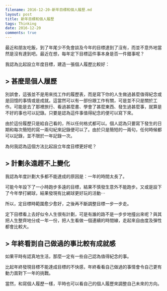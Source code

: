 ```yaml
---
filename: 2016-12-20-新年目標和個人履歷.md
layout: post
title: 新年目標和個人履歷
tags: Thinking
date: 2016-12-20
comments: true
---
```

最近和朋友吃飯，到了年尾少不免會談及今年的目標達到了沒有，而並不意外地當然是沒有達到吧。最近在想，每年定下目標這件事本身是否一件錯事呢？

我認為比起設立年度目標，建造一張個人履歷比較好：

## > 甚麼是個人履歷

別誤會，這張並不是用來找工作的履歷表，而是寫下你的人生做過甚麼值得紀念或是回憶的事情或是成就。這當然可以有一部份跟工作有關，可是並不只是關於工作。可能是去了那裡旅行、看過甚麼書、學會了甚麼東西、發生過甚麼事，就算是不好的事也可以記錄。只要是認為這件事值得紀念的便可以寫下來。

由於這份履歷只是給自己看的，所以任何格式都可以。個人認為只要寫下發生的日期和每次簡短的寫一兩句紀來記錄便可以了。由於只是簡短的一兩句，任何時候都可以記錄，並不限於一年記錄一次。

為何我認為這個方法比起設立年度目標更好呢？

## > 計劃永遠趕不上變化

我認為年度計劃大多都不能達成的原因是：一年的時間太長了。

可能今年設下了一小時跑步多遠的目標，結果不慎發生意外不能跑步。又或是設下了今年學打網球，結果發現有比網球更好玩的活動⋯

所以，定目標時範圍愈少愈好，之後再不斷調整目標一步一步走。

定下目標看上去好似令人生很有計劃，可是有誰的路不是一步步地撞出來呢？與其把人生整齊地分成一年一份，把人生看做一個連續的時間線，走起來自由度及彈性都會比較大。

## > 年終看到自己做過的事比較有成就感

如果平時有認真地生活，那麼一定有一些自己認為值得紀念的事。

比起年終發現目標不能達成目標的不快感，年終看看自己做過的事情會令自己更有動力面對下一年的挑戰。

當然，和寫個人履歷一樣，平時也可以看自己的個人履歷來調整自己未來的方向。